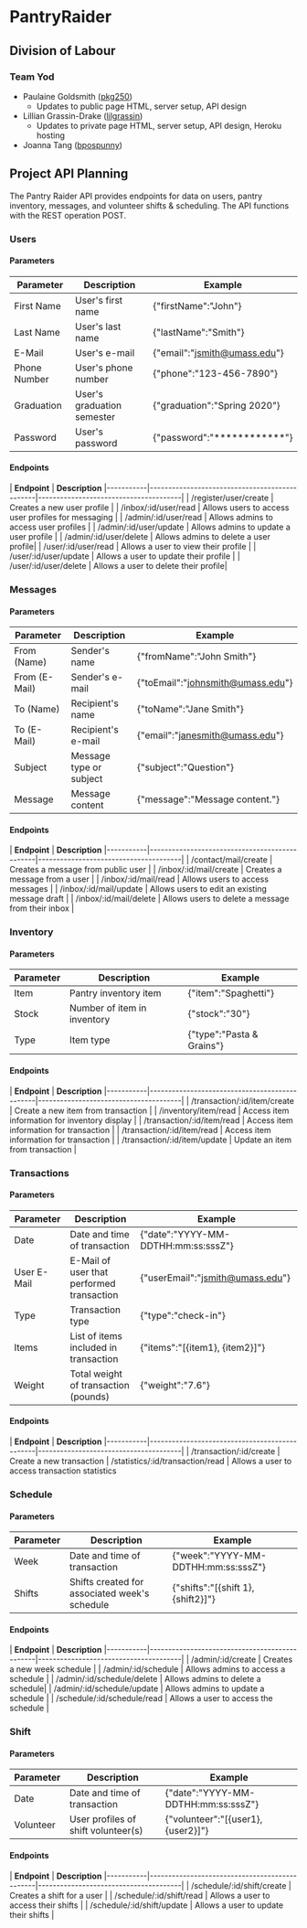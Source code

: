 # PantryRaider

## Division of Labour

### Team Yod
- Paulaine Goldsmith ([pkg250](http://github.com/pkg250))
    - Updates to public page HTML, server setup, API design
- Lillian Grassin-Drake ([lilgrassin](http://github.com/lilgrassin))
    - Updates to private page HTML, server setup, API design, Heroku hosting
- Joanna Tang ([bpospunny](http://github.com/bpospunny))

## Project API Planning

The Pantry Raider API provides endpoints for data on users, pantry inventory, messages, and volunteer shifts & scheduling. The API functions with the REST operation POST.

### Users

#### Parameters

| **Parameter** | **Description** | **Example** |
|-----------|-----------------------------------------------|---------------------------------------|
| First Name     | User's first name |{"firstName":"John"} |
| Last Name     | User's last name |{"lastName":"Smith"} |
| E-Mail     | User's e-mail |{"email":"jsmith@umass.edu"} |
| Phone Number     | User's phone number |{"phone":"123-456-7890"} |
| Graduation    | User's graduation semester |{"graduation":"Spring 2020"} |
| Password    | User's password |{"password":"************"} |

#### Endpoints

| **Endpoint** | **Description**
|-----------|-----------------------------------------------|---------------------------------------|
| /register/user/create      | Creates a new user profile |
| /inbox/:id/user/read      | Allows users to access user profiles for messaging |
| /admin/:id/user/read      | Allows admins to access user profiles |
| /admin/:id/user/update      | Allows admins to update a user profile |
| /admin/:id/user/delete      | Allows admins to delete a user profile|
| /user/:id/user/read      | Allows a user to view their profile |
| /user/:id/user/update      | Allows a user to update their profile |
| /user/:id/user/delete      | Allows a user to delete their profile|


### Messages

#### Parameters

| **Parameter** | **Description** | **Example** |
|-----------|-----------------------------------------------|---------------------------------------|
| From (Name)     | Sender's name |{"fromName":"John Smith"} |
| From (E-Mail)    | Sender's e-mail |{"toEmail":"johnsmith@umass.edu"} |
| To (Name)    | Recipient's name |{"toName":"Jane Smith"} |
| To (E-Mail)     | Recipient's e-mail |{"email":"janesmith@umass.edu"} |
| Subject    | Message type or subject |{"subject":"Question"} |
| Message    | Message content |{"message":"Message content."} |

#### Endpoints

| **Endpoint** | **Description**
|-----------|-----------------------------------------------|---------------------------------------|
| /contact/mail/create      | Creates a message from public user |
| /inbox/:id/mail/create      | Creates a message from a user |
| /inbox/:id/mail/read      | Allows users to access messages |
| /inbox/:id/mail/update      | Allows users to edit an existing message draft |
| /inbox/:id/mail/delete      | Allows users to delete a message from their inbox |


### Inventory

#### Parameters

| **Parameter** | **Description** | **Example** |
|-----------|-----------------------------------------------|---------------------------------------|
| Item     | Pantry inventory item |{"item":"Spaghetti"} |
| Stock    | Number of item in inventory |{"stock":"30"} |
| Type    | Item type |{"type":"Pasta & Grains"} |

#### Endpoints

| **Endpoint** | **Description**
|-----------|-----------------------------------------------|---------------------------------------|
| /transaction/:id/item/create      | Create a new item from transaction |
| /inventory/item/read      | Access item information for inventory display |
| /transaction/:id/item/read      | Access item information for transaction |
| /transaction/:id/item/read      | Access item information for transaction |
| /transaction/:id/item/update     | Update an item from transaction |


### Transactions

#### Parameters

| **Parameter** | **Description** | **Example** |
|-----------|-----------------------------------------------|---------------------------------------|
| Date    | Date and time of transaction |{"date":"YYYY-MM-DDTHH:mm:ss:sssZ"} |
| User E-Mail   | E-Mail of user that performed transaction |{"userEmail":"jsmith@umass.edu"} |
| Type    | Transaction type |{"type":"check-in"} |
| Items    | List of items included in transaction |{"items":"[{item1}, {item2}]"} |
| Weight    | Total weight of transaction (pounds) |{"weight":"7.6"} |

#### Endpoints

| **Endpoint** | **Description**
|-----------|-----------------------------------------------|---------------------------------------|
| /transaction/:id/create | Create a new transaction
| /statistics/:id/transaction/read | Allows a user to access transaction statistics


### Schedule

#### Parameters

| **Parameter** | **Description** | **Example** |
|-----------|-----------------------------------------------|---------------------------------------|
| Week    | Date and time of transaction |{"week":"YYYY-MM-DDTHH:mm:ss:sssZ"} |
| Shifts    | Shifts created for associated week's schedule |{"shifts":"[{shift 1}, {shift2}]"} |

#### Endpoints

| **Endpoint** | **Description**
|-----------|-----------------------------------------------|---------------------------------------|
| /admin/:id/create      | Creates a new week schedule |
| /admin/:id/schedule      | Allows admins to access a schedule |
| /admin/:id/schedule/delete      | Allows admins to delete a schedule|
| /admin/:id/schedule/update      | Allows admins to update a schedule |
| /schedule/:id/schedule/read      | Allows a user to access the schedule |


### Shift

#### Parameters

| **Parameter** | **Description** | **Example** |
|-----------|-----------------------------------------------|---------------------------------------|
| Date    | Date and time of transaction |{"date":"YYYY-MM-DDTHH:mm:ss:sssZ"} |
| Volunteer  | User profiles of shift volunteer(s) |{"volunteer":"[{user1}, {user2}]"} |

#### Endpoints

| **Endpoint** | **Description**
|-----------|-----------------------------------------------|---------------------------------------|
| /schedule/:id/shift/create      | Creates a shift for a user |
| /schedule/:id/shift/read      | Allows a user to access their shifts |
| /schedule/:id/shift/update      | Allows a user to update their shifts |




